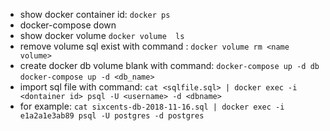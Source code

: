 - show docker container id: ```docker ps```
- docker-compose down
- show docker volume ``` docker volume  ls ```
- remove volume sql exist with command : ```docker volume rm <name volume>```
- create docker db volume blank with command: ```docker-compose up -d db```
  ```docker-compose up -d <db_name>``` 
- import sql file with command: ```cat <sqlfile.sql> | docker exec -i <dontainer id> psql -U <username> -d <dbname>```
- for example:   ```cat sixcents-db-2018-11-16.sql | docker exec -i e1a2a1e3ab89 psql -U postgres -d postgres```
